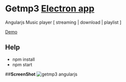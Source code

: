# Getmp3 [Electron app](http://electron.atom.io/)
Angularjs Music player [ streaming | download | playlist ]

[Demo](https://alewin.github.io/getmp3-angularjs/)

Help
------------
 * npm install
 * npm start

##**ScreenShot**
![getmp3 angularjs](https://i.imgur.com/uxKCC1l.png)


